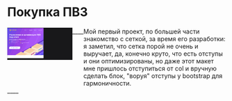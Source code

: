 # Покупка ПВЗ 

<div style="display: flex;"><div width="40%" height="30%"><img style="display:block; width:100%; height:inherit;" src="https://github.com/Hiagar11/Bootstrap/blob/First_project/BootstrapPVZ.gif"> </div>
  ____
  <span width="40%" height="20%" style="display:block"> Мой первый проект, по большей части знакомство с сеткой, за время его разработки: я заметил, что сетка порой не очень и выручает, да, конечно круто, что есть отступы и они оптимизированы, но даже этот макет мне пришлось отступиться от col и вручную сделать блок, "воруя" отступы у bootstrap для гармоничности.</span></div>
____





